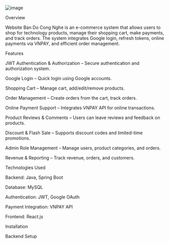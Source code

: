 ![image](https://github.com/user-attachments/assets/a768e55f-a24d-4812-bb41-57b667c9d8ac)

Overview

Website Ban Do Cong Nghe is an e-commerce system that allows users to shop for technology products, manage their shopping cart, make payments, and track orders. The system integrates Google login, refresh tokens, online payments via VNPAY, and efficient order management.

Features

JWT Authentication & Authorization – Secure authentication and authorization system.

Google Login – Quick login using Google accounts.

Shopping Cart – Manage cart, add/edit/remove products.

Order Management – Create orders from the cart, track orders.

Online Payment Support – Integrates VNPAY API for online transactions.

Product Reviews & Comments – Users can leave reviews and feedback on products.

Discount & Flash Sale – Supports discount codes and limited-time promotions.

Admin Role Management – Manage users, product categories, and orders.

Revenue & Reporting – Track revenue, orders, and customers.

Technologies Used

Backend: Java, Spring Boot

Database: MySQL

Authentication: JWT, Google OAuth

Payment Integration: VNPAY API

Frontend: React.js

Installation

Backend Setup

